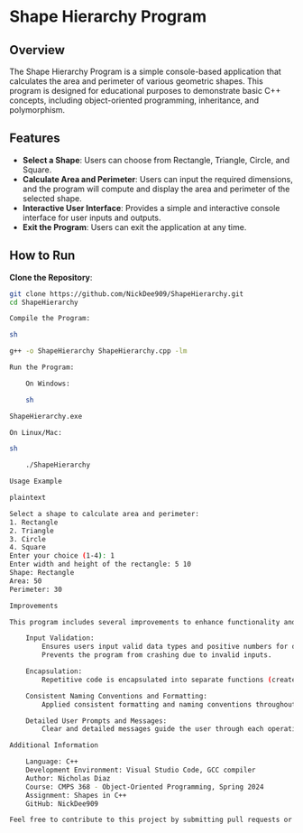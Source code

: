 # Shape Hierarchy Program

## Overview

The Shape Hierarchy Program is a simple console-based application that calculates the area and perimeter of various geometric shapes. This program is designed for educational purposes to demonstrate basic C++ concepts, including object-oriented programming, inheritance, and polymorphism.

## Features

- **Select a Shape**: Users can choose from Rectangle, Triangle, Circle, and Square.
- **Calculate Area and Perimeter**: Users can input the required dimensions, and the program will compute and display the area and perimeter of the selected shape.
- **Interactive User Interface**: Provides a simple and interactive console interface for user inputs and outputs.
- **Exit the Program**: Users can exit the application at any time.

## How to Run

**Clone the Repository**:
```sh
git clone https://github.com/NickDee909/ShapeHierarchy.git
cd ShapeHierarchy

Compile the Program:

sh

g++ -o ShapeHierarchy ShapeHierarchy.cpp -lm

Run the Program:

    On Windows:

    sh

ShapeHierarchy.exe

On Linux/Mac:

sh

    ./ShapeHierarchy

Usage Example

plaintext

Select a shape to calculate area and perimeter:
1. Rectangle
2. Triangle
3. Circle
4. Square
Enter your choice (1-4): 1
Enter width and height of the rectangle: 5 10
Shape: Rectangle
Area: 50
Perimeter: 30

Improvements

This program includes several improvements to enhance functionality and user experience:

    Input Validation:
        Ensures users input valid data types and positive numbers for dimensions.
        Prevents the program from crashing due to invalid inputs.

    Encapsulation:
        Repetitive code is encapsulated into separate functions (createAccount, depositToAccount, withdrawFromAccount, displayAccountBalance) for better readability and maintainability.

    Consistent Naming Conventions and Formatting:
        Applied consistent formatting and naming conventions throughout the code to improve readability.

    Detailed User Prompts and Messages:
        Clear and detailed messages guide the user through each operation, enhancing the user experience.

Additional Information

    Language: C++
    Development Environment: Visual Studio Code, GCC compiler
    Author: Nicholas Diaz
    Course: CMPS 368 - Object-Oriented Programming, Spring 2024
    Assignment: Shapes in C++
    GitHub: NickDee909

Feel free to contribute to this project by submitting pull requests or opening issues for any bugs or feature requests.